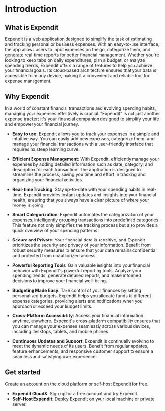 # Introduction

## What is Expendit

Expendit is a web application designed to simplify the task of estimating and tracking personal or business expenses. With an easy-to-use interface, the app allows users to input expenses on the go, categorize them, and generate real-time reports for better financial management. Whether you're looking to keep tabs on daily expenditures, plan a budget, or analyze spending trends, Expendit offers a range of features to help you achieve your financial goals. Its cloud-based architecture ensures that your data is accessible from any device, making it a convenient and reliable tool for expense management.

  <!-- An Image Here -->

## Why Expendit

In a world of constant financial transactions and evolving spending habits, managing your expenses effectively is crucial. "Expendit" is not just another expense tracker; it's your financial companion designed to simplify your life and empower your financial journey.

- **Easy to use**: Expendit allows you to track your expenses in a simple and intuitive way. You can easily add new expenses, categorize them, and manage your financial transactions with a user-friendly interface that requires no steep learning curve.

- **Efficient Expense Management**: With Expendit, efficiently manage your expenses by adding detailed information such as date, category, and description for each transaction. The application is designed to streamline the process, saving you time and effort in tracking and organizing your financial activities.

- **Real-time Tracking**: Stay up-to-date with your spending habits in real-time. Expendit provides instant updates and insights into your financial health, ensuring that you always have a clear picture of where your money is going.

- **Smart Categorization**: Expendit automates the categorization of your expenses, intelligently grouping transactions into predefined categories. This feature not only simplifies the tracking process but also provides a quick overview of your spending patterns.

- **Secure and Private**: Your financial data is sensitive, and Expendit prioritizes the security and privacy of your information. Benefit from robust security measures to ensure that your data remains confidential and protected from unauthorized access.

- **Powerful Reporting Tools**: Gain valuable insights into your financial behavior with Expendit's powerful reporting tools. Analyze your spending trends, generate detailed reports, and make informed decisions to improve your financial well-being.

- **Budgeting Made Easy**: Take control of your finances by setting personalized budgets. Expendit helps you allocate funds to different expense categories, providing alerts and notifications when you approach or exceed your budget limits.

- **Cross-Platform Accessibility**: Access your financial information anytime, anywhere. Expendit's cross-platform compatibility ensures that you can manage your expenses seamlessly across various devices, including desktops, tablets, and mobile phones.

- **Continuous Updates and Support**: Expendit is continually evolving to meet the dynamic needs of its users. Benefit from regular updates, feature enhancements, and responsive customer support to ensure a seamless and satisfying user experience.

## Get started​

Create an account on the cloud platform or self-host Expendit for free.

- **Expendit Cloud&**: Sign up for a free account and try Expendit.
- **Self-Host Expendit**: Deploy Expendit on your local machine or private server.
